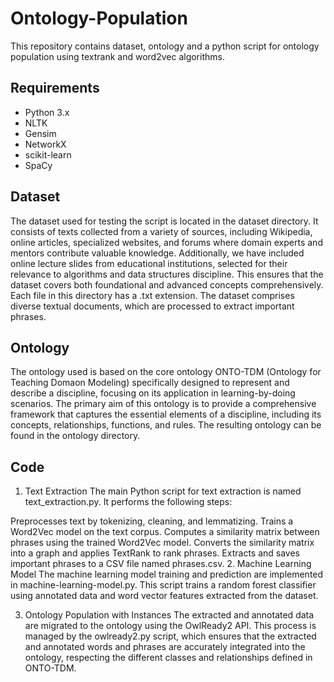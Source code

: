 # Ontology-Population

This repository contains dataset, ontology and a python script for ontology population using textrank and word2vec algorithms.

## Requirements

- Python 3.x
- NLTK
- Gensim
- NetworkX
- scikit-learn
- SpaCy

## Dataset

The dataset used for testing the script is located in the dataset directory. It consists of texts collected from a variety of sources, including Wikipedia, online articles, specialized websites, and forums where domain experts and mentors contribute valuable knowledge. Additionally, we have included online lecture slides from educational institutions, selected for their relevance to algorithms and data structures discipline. This ensures that the dataset covers both foundational and advanced concepts comprehensively. Each file in this directory has a .txt extension. The dataset comprises diverse textual documents, which are processed to extract important phrases.

## Ontology
The ontology used is based on the core ontology ONTO-TDM (Ontology for Teaching Domaon Modeling) specifically designed to represent and describe a discipline, focusing on its
application in learning-by-doing scenarios. The primary aim of this ontology is to provide a comprehensive framework that captures the essential elements of a discipline, including its
concepts, relationships, functions, and rules.
The resulting ontology can be found in the ontology directory.

## Code
1. Text Extraction
The main Python script for text extraction is named text_extraction.py. It performs the following steps:

Preprocesses text by tokenizing, cleaning, and lemmatizing.
Trains a Word2Vec model on the text corpus.
Computes a similarity matrix between phrases using the trained Word2Vec model.
Converts the similarity matrix into a graph and applies TextRank to rank phrases.
Extracts and saves important phrases to a CSV file named phrases.csv.
2. Machine Learning Model
The machine learning model training and prediction are implemented in machine-learning-model.py. This script trains a random forest classifier using annotated data and word vector features extracted from the dataset.

3. Ontology Population with Instances
The extracted and annotated data are migrated to the ontology using the OwlReady2 API. This process is managed by the owlready2.py script, which ensures that the extracted and annotated words and phrases are accurately integrated into the ontology, respecting the different classes and relationships defined in ONTO-TDM.





